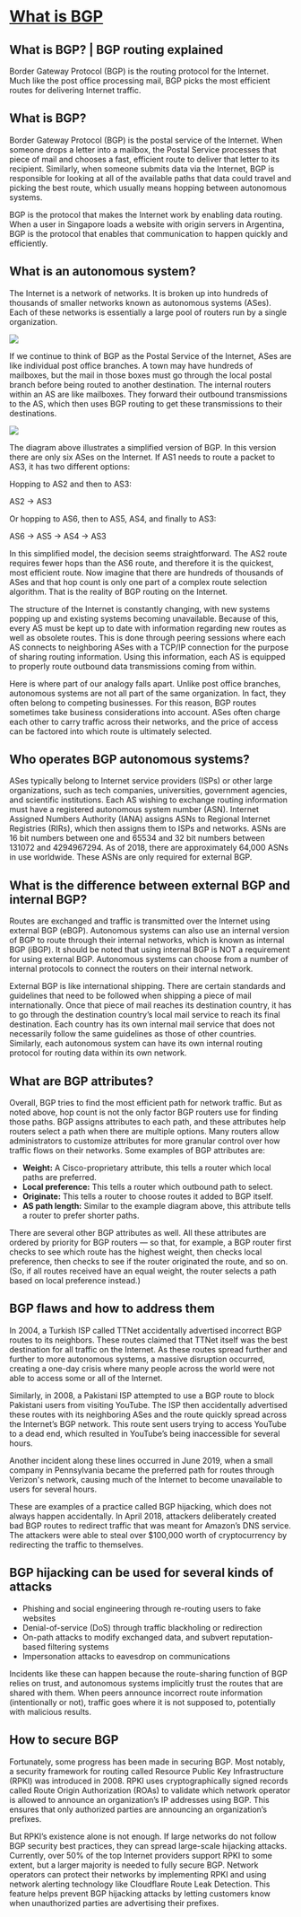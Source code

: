 # **[What is BGP](https://www.cloudflare.com/learning/security/glossary/what-is-bgp/)**

## What is BGP? | BGP routing explained

Border Gateway Protocol (BGP) is the routing protocol for the Internet. Much like the post office processing mail, BGP picks the most efficient routes for delivering Internet traffic.

## What is BGP?

Border Gateway Protocol (BGP) is the postal service of the Internet. When someone drops a letter into a mailbox, the Postal Service processes that piece of mail and chooses a fast, efficient route to deliver that letter to its recipient. Similarly, when someone submits data via the Internet, BGP is responsible for looking at all of the available paths that data could travel and picking the best route, which usually means hopping between autonomous systems.

BGP is the protocol that makes the Internet work by enabling data routing. When a user in Singapore loads a website with origin servers in Argentina, BGP is the protocol that enables that communication to happen quickly and efficiently.

## What is an autonomous system?

The Internet is a network of networks. It is broken up into hundreds of thousands of smaller networks known as autonomous systems (ASes). Each of these networks is essentially a large pool of routers run by a single organization.

![](https://www.cloudflare.com/img/learning/security/glossary/what-is-bgp/network-of-networks.svg)

If we continue to think of BGP as the Postal Service of the Internet, ASes are like individual post office branches. A town may have hundreds of mailboxes, but the mail in those boxes must go through the local postal branch before being routed to another destination. The internal routers within an AS are like mailboxes. They forward their outbound transmissions to the AS, which then uses BGP routing to get these transmissions to their destinations.

![](https://www.cloudflare.com/img/learning/security/glossary/what-is-bgp/bgp-simplified.svg)

The diagram above illustrates a simplified version of BGP. In this version there are only six ASes on the Internet. If AS1 needs to route a packet to AS3, it has two different options:

Hopping to AS2 and then to AS3:

AS2 → AS3

Or hopping to AS6, then to AS5, AS4, and finally to AS3:

AS6 → AS5 → AS4 → AS3

In this simplified model, the decision seems straightforward. The AS2 route requires fewer hops than the AS6 route, and therefore it is the quickest, most efficient route. Now imagine that there are hundreds of thousands of ASes and that hop count is only one part of a complex route selection algorithm. That is the reality of BGP routing on the Internet.

The structure of the Internet is constantly changing, with new systems popping up and existing systems becoming unavailable. Because of this, every AS must be kept up to date with information regarding new routes as well as obsolete routes. This is done through peering sessions where each AS connects to neighboring ASes with a TCP/IP connection for the purpose of sharing routing information. Using this information, each AS is equipped to properly route outbound data transmissions coming from within.

Here is where part of our analogy falls apart. Unlike post office branches, autonomous systems are not all part of the same organization. In fact, they often belong to competing businesses. For this reason, BGP routes sometimes take business considerations into account. ASes often charge each other to carry traffic across their networks, and the price of access can be factored into which route is ultimately selected.

## Who operates BGP autonomous systems?

ASes typically belong to Internet service providers (ISPs) or other large organizations, such as tech companies, universities, government agencies, and scientific institutions. Each AS wishing to exchange routing information must have a registered autonomous system number (ASN). Internet Assigned Numbers Authority (IANA) assigns ASNs to Regional Internet Registries (RIRs), which then assigns them to ISPs and networks. ASNs are 16 bit numbers between one and 65534 and 32 bit numbers between 131072 and 4294967294. As of 2018, there are approximately 64,000 ASNs in use worldwide. These ASNs are only required for external BGP.

## What is the difference between external BGP and internal BGP?

Routes are exchanged and traffic is transmitted over the Internet using external BGP (eBGP). Autonomous systems can also use an internal version of BGP to route through their internal networks, which is known as internal BGP (iBGP). It should be noted that using internal BGP is NOT a requirement for using external BGP. Autonomous systems can choose from a number of internal protocols to connect the routers on their internal network.

External BGP is like international shipping. There are certain standards and guidelines that need to be followed when shipping a piece of mail internationally. Once that piece of mail reaches its destination country, it has to go through the destination country’s local mail service to reach its final destination. Each country has its own internal mail service that does not necessarily follow the same guidelines as those of other countries. Similarly, each autonomous system can have its own internal routing protocol for routing data within its own network.

## What are BGP attributes?

Overall, BGP tries to find the most efficient path for network traffic. But as noted above, hop count is not the only factor BGP routers use for finding those paths. BGP assigns attributes to each path, and these attributes help routers select a path when there are multiple options. Many routers allow administrators to customize attributes for more granular control over how traffic flows on their networks. Some examples of BGP attributes are:

- **Weight:** A Cisco-proprietary attribute, this tells a router which local paths are preferred.
- **Local preference:** This tells a router which outbound path to select.
- **Originate:** This tells a router to choose routes it added to BGP itself.
- **AS path length:** Similar to the example diagram above, this attribute tells a router to prefer shorter paths.

There are several other BGP attributes as well. All these attributes are ordered by priority for BGP routers — so that, for example, a BGP router first checks to see which route has the highest weight, then checks local preference, then checks to see if the router originated the route, and so on. (So, if all routes received have an equal weight, the router selects a path based on local preference instead.)

## BGP flaws and how to address them

In 2004, a Turkish ISP called TTNet accidentally advertised incorrect BGP routes to its neighbors. These routes claimed that TTNet itself was the best destination for all traffic on the Internet. As these routes spread further and further to more autonomous systems, a massive disruption occurred, creating a one-day crisis where many people across the world were not able to access some or all of the Internet.

Similarly, in 2008, a Pakistani ISP attempted to use a BGP route to block Pakistani users from visiting YouTube. The ISP then accidentally advertised these routes with its neighboring ASes and the route quickly spread across the Internet’s BGP network. This route sent users trying to access YouTube to a dead end, which resulted in YouTube’s being inaccessible for several hours.

Another incident along these lines occurred in June 2019, when a small company in Pennsylvania became the preferred path for routes through Verizon's network, causing much of the Internet to become unavailable to users for several hours.

These are examples of a practice called BGP hijacking, which does not always happen accidentally. In April 2018, attackers deliberately created bad BGP routes to redirect traffic that was meant for Amazon’s DNS service. The attackers were able to steal over $100,000 worth of cryptocurrency by redirecting the traffic to themselves.

## BGP hijacking can be used for several kinds of attacks

- Phishing and social engineering through re-routing users to fake websites
- Denial-of-service (DoS) through traffic blackholing or redirection
- On-path attacks to modify exchanged data, and subvert reputation-based filtering systems
- Impersonation attacks to eavesdrop on communications

Incidents like these can happen because the route-sharing function of BGP relies on trust, and autonomous systems implicitly trust the routes that are shared with them. When peers announce incorrect route information (intentionally or not), traffic goes where it is not supposed to, potentially with malicious results.

## How to secure BGP

Fortunately, some progress has been made in securing BGP. Most notably, a security framework for routing called Resource Public Key Infrastructure (RPKI) was introduced in 2008. RPKI uses cryptographically signed records called Route Origin Authorization (ROAs) to validate which network operator is allowed to announce an organization’s IP addresses using BGP. This ensures that only authorized parties are announcing an organization’s prefixes.

But RPKI’s existence alone is not enough. If large networks do not follow BGP security best practices, they can spread large-scale hijacking attacks. Currently, over 50% of the top Internet providers support RPKI to some extent, but a larger majority is needed to fully secure BGP. Network operators can protect their networks by implementing RPKI and using network alerting technology like Cloudflare Route Leak Detection. This feature helps prevent BGP hijacking attacks by letting customers know when unauthorized parties are advertising their prefixes.
